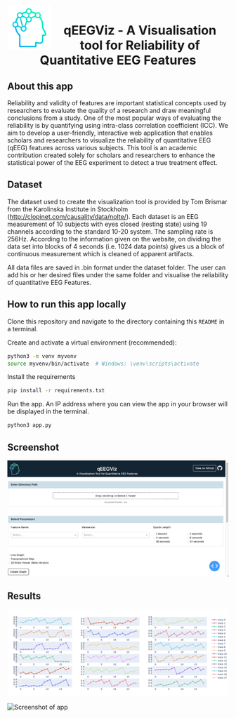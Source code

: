 <img align="left" width="100" height="100" src="assets/qeegviz_logo.png">

<h1 align="center"> qEEGViz - A Visualisation tool for Reliability of Quantitative EEG Features </h1>

## About this app

Reliability and validity of features are important statistical concepts used by researchers to evaluate the quality of a research and draw meaningful conclusions from a study. One of the most popular ways of evaluating the reliability is by quantifying using intra-class correlation coefficient (ICC). We aim to develop a user-friendly, interactive web application that enables scholars and researchers to visualize the reliability of quantitative EEG (qEEG) features across various subjects. This tool is an academic contribution created solely for scholars and researchers to enhance the statistical power of the EEG experiment to detect a true treatment effect.

## Dataset

The dataset used to create the visualization tool is provided by Tom Brismar from the Karolinska Institute in Stockholm (http://clopinet.com/causality/data/nolte/). Each dataset is an EEG measurement of 10 subjects with eyes closed (resting state) using 19 channels according to the standard 10-20 system. The sampling rate is 256Hz. According to the information given on the website, on dividing the data set into blocks of 4 seconds (i.e. 1024 data points) gives us a block of continuous measurement which is cleaned of apparent artifacts.

All data files are saved in .bin format under the dataset folder. The user can add his or her desired files under the same folder and visualise the reliability of quantitative EEG Features.

## How to run this app locally

Clone this repository and navigate to the directory containing this `README` in
a terminal.

Create and activate a virtual environment (recommended):

```bash
python3 -m venv myvenv
source myvenv/bin/activate  # Windows: \venv\scripts\activate
```

Install the requirements

```bash
pip install -r requirements.txt
```

Run the app. An IP address where you can view the app in your browser will be
displayed in the terminal.

```bash
python3 app.py
```

## Screenshot

![Screenshot of app](assets/screenshot.png)

## Results

![Screenshot of app](assets/line_graph.png)

![Screenshot of app](assets/topo_map.png)
